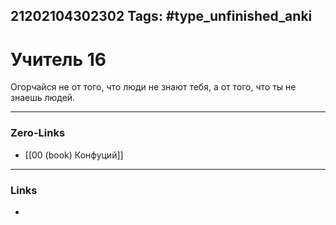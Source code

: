 21202104302302
Tags: #type_unfinished_anki 
---
# Учитель 16

Огорчайся не от того, что люди не знают тебя, а от того, что ты не знаешь людей.

---
### Zero-Links
- [[00 (book) Конфуций]]
---
### Links
-